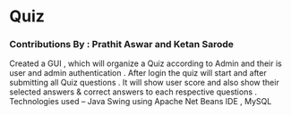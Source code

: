 # Quiz
### Contributions By : Prathit Aswar and Ketan Sarode

Created a GUI , which will organize a Quiz according to Admin and their is user and admin authentication . After login the quiz will start and after submitting all Quiz questions . It will show user score and also show their selected answers &amp; correct answers to each respective questions . Technologies used – Java Swing using Apache Net Beans IDE , MySQL

